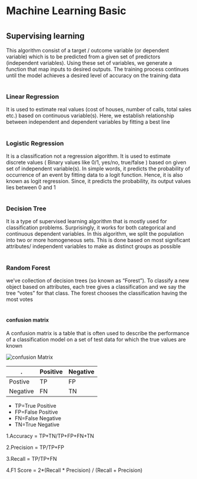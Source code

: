 # <h1> Machine Learning Basic
# <h2> Supervising learning
  This algorithm consist of a target / outcome variable (or dependent variable) which is to be predicted from a given set of predictors (independent variables). Using these set of variables, we generate a function that map inputs to desired outputs. The training process continues until the model achieves a desired level of accuracy on the training data
# <h3> Linear Regression
  It is used to estimate real values (cost of houses, number of calls, total sales etc.) based on continuous variable(s). Here, we establish relationship between independent and dependent variables by fitting a best line
 # <h3> Logistic Regression
  It is a classification not a regression algorithm. It is used to estimate discrete values ( Binary values like 0/1, yes/no, true/false ) based on given set of independent variable(s). In simple words, it predicts the probability of occurrence of an event by fitting data to a logit function. Hence, it is also known as logit regression. Since, it predicts the probability, its output values lies between 0 and 1
  # <h3> Decision Tree
  It is a type of supervised learning algorithm that is mostly used for classification problems. Surprisingly, it works for both categorical and continuous dependent variables. In this algorithm, we split the population into two or more homogeneous sets. This is done based on most significant attributes/ independent variables to make as distinct groups as possible

  # <h3> Random Forest
  we’ve collection of decision trees (so known as “Forest”). To classify a new object based on attributes, each tree gives a classification and we say the tree “votes” for that class. The forest chooses the classification having the most votes 
  # <h4> confusion matrix
  A confusion matrix is a table that is often used to describe the performance of a classification model on a set of test data for which the true values are known

![confusion Matrix](https://miro.medium.com/max/712/1*Z54JgbS4DUwWSknhDCvNTQ.png)
  
  
  . | Positive | Negative
------------ | ------------- | -------------
| Postive | TP | FP
| Negative | FN | TN
- TP=True Positive
- FP=False Positive
- FN=False Negative
- TN=True Negative

1.Accuracy = TP+TN/TP+FP+FN+TN

2.Precision = TP/TP+FP

3.Recall = TP/TP+FN

4.F1 Score = 2*(Recall * Precision) / (Recall + Precision)
